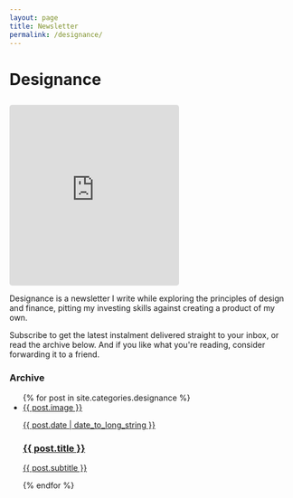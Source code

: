 ```yaml
---
layout: page
title: Newsletter
permalink: /designance/
---
```


# Designance
<iframe style="background: #eeeeee; border-radius: 5px; margin-top: 10px" height="320" src="https://designance.substack.com/embed" frameborder="0" scrolling="no" allowfullscreen></iframe>

<p>Designance is a newsletter I write while exploring the principles of design and finance, pitting my investing skills against creating a product of my own.</p>

<p>Subscribe to get the latest instalment delivered straight to your inbox, or read the archive below. And if you like what you're reading, consider forwarding it to a friend.</p>

### Archive

<ul class="newsletter">
{% for post in site.categories.designance %}
    <li>
        <a href="{{ site.baseurl }}{{ post.url }}" title="Read {{ post.title }}">
            <span>
                {{ post.image }}
                <p class="datestamp">{{ post.date | date_to_long_string }}</p>
                <h3>{{ post.title }}</h3>
                <p>{{ post.subtitle }}</p>
            </span>
        </a>
    </li>
{% endfor %}
</ul>



